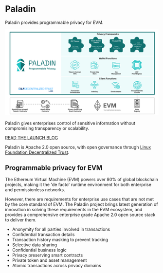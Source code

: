 # Paladin

Paladin provides programmable privacy for EVM.

[![Paladin overview](./images/paladin_overview.svg)](./images/paladin_overview.svg)

Paladin gives enterprises control of sensitive information without compromising transparency or scalability.

[READ THE LAUNCH BLOG](https://www.lfdecentralizedtrust.org/blog/announcing-paladin-an-lf-decentralized-trust-lab-for-programmable-privacy-on-evm)

Paladin is Apache 2.0 open source, with open governance through [Linux Foundation Decentralized Trust](https://www.lfdecentralizedtrust.org).

## Programmable privacy for EVM

The Ethereum Virtual Machine (EVM) powers over 80% of global blockchain projects, making it the 'de facto'
runtime environment for both enterprise and permissionless networks.

However, there are requirements for enterprise use cases that are not met by the core standard
of EVM. The Paladin project brings latest generation of innovation in solving these requirements in the
EVM ecosystem, and provides a comprehensive enterprise grade Apache 2.0 open source stack to deliver them.

- Anonymity for all parties involved in transactions
- Confidential transaction details
- Transaction history masking to prevent tracking
- Selective data sharing
- Confidential business logic
- Privacy preserving smart contracts
- Private token and asset management
- Atomic transactions across privacy domains
